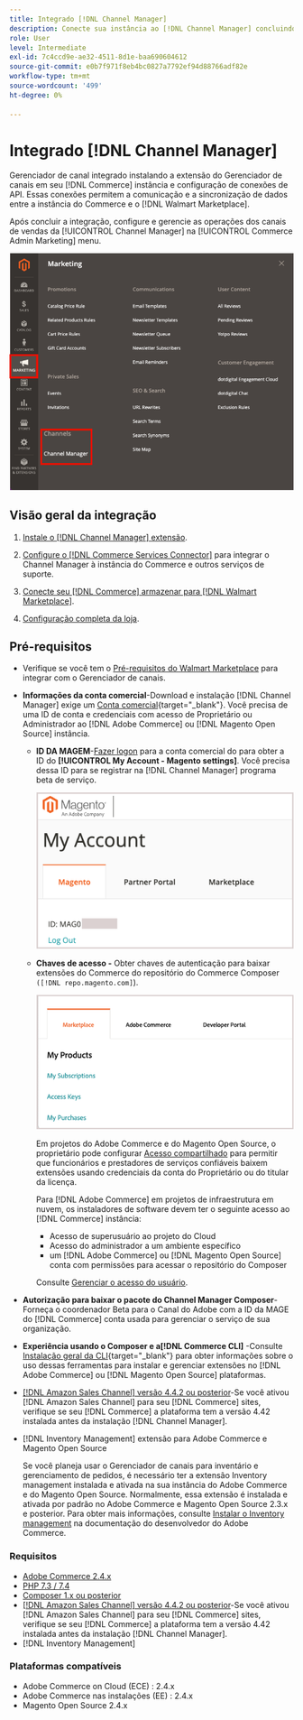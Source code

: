 ```yaml
---
title: Integrado [!DNL Channel Manager]
description: Conecte sua instância ao [!DNL Channel Manager] concluindo algumas etapas de integração.
role: User
level: Intermediate
exl-id: 7c4ccd9e-ae32-4511-8d1e-baa690604612
source-git-commit: e0b7f971f8eb4bc0827a7792ef94d88766adf82e
workflow-type: tm+mt
source-wordcount: '499'
ht-degree: 0%

---
```



# Integrado [!DNL Channel Manager]

Gerenciador de canal integrado instalando a extensão do Gerenciador de canais em seu [!DNL Commerce] instância e configuração de conexões de API. Essas conexões permitem a comunicação e a sincronização de dados entre a instância do Commerce e o [!DNL Walmart Marketplace].

Após concluir a integração, configure e gerencie as operações dos canais de vendas da [!UICONTROL Channel Manager] na [!UICONTROL Commerce Admin Marketing] menu.

![[!DNL Channel Manager] opção na visualização Administração](assets/channel-manager-admin-view.png)

## Visão geral da integração

1. [Instale o [!DNL Channel Manager] extensão](install.md).

1. [Configure o [!DNL Commerce Services Connector]](connect.md) para integrar o Channel Manager à instância do Commerce e outros serviços de suporte.

1. [Conecte seu [!DNL Commerce] armazenar para [!DNL Walmart Marketplace]](connect.md).

1. [Configuração completa da loja](complete-store-setup.md).

## Pré-requisitos

- Verifique se você tem o [Pré-requisitos do Walmart Marketplace](walmart-prerequisites.md) para integrar com o Gerenciador de canais.

- **Informações da conta comercial**-Download e instalação [!DNL Channel Manager] exige um [Conta comercial](https://docs.magento.com/user-guide/magento/magento-account.html){target=&quot;_blank&quot;}. Você precisa de uma ID de conta e credenciais com acesso de Proprietário ou Administrador ao [!DNL Adobe Commerce] ou [!DNL Magento Open Source] instância.

   - **ID DA MAGEM**-[Fazer logon](https://account.magento.com/customer/account/login/) para a conta comercial do para obter a ID do **[!UICONTROL My Account - Magento settings]**. Você precisa dessa ID para se registrar na [!DNL Channel Manager] programa beta de serviço.

      ![[!DNL MAGEID] nas configurações da conta do Commerce](assets/mageid-my-commerce-account.png)

   - **Chaves de acesso -** Obter chaves de autenticação para baixar extensões do Commerce do repositório do Commerce Composer `([!DNL repo.magento.com]`).

      ![[!UICONTROL Commerce Marketplace access keys]](assets/commerce-marketplace-access-keys.png)

      Em projetos do Adobe Commerce e do Magento Open Source, o proprietário pode configurar [Acesso compartilhado](https://docs.magento.com/user-guide/magento/magento-account-share.html) para permitir que funcionários e prestadores de serviços confiáveis baixem extensões usando credenciais da conta do Proprietário ou do titular da licença.

      Para [!DNL Adobe Commerce] em projetos de infraestrutura em nuvem, os instaladores de software devem ter o seguinte acesso ao [!DNL Commerce] instância:

      - Acesso de superusuário ao projeto do Cloud
      - Acesso do administrador a um ambiente específico
      - um [!DNL Adobe Commerce] ou [!DNL Magento Open Source] conta com permissões para acessar o repositório do Composer

      Consulte [Gerenciar o acesso do usuário](https://devdocs.magento.com/cloud/project/user-admin.html).


- **Autorização para baixar o pacote do Channel Manager Composer**-Forneça o coordenador Beta para o Canal do Adobe com a ID da MAGE do [!DNL Commerce] conta usada para gerenciar o serviço de sua organização.
- **Experiência usando o Composer e a[!DNL Commerce CLI]** -Consulte [Instalação geral da CLI](https://devdocs.magento.com/extensions/install/){target=&quot;_blank&quot;} para obter informações sobre o uso dessas ferramentas para instalar e gerenciar extensões no [!DNL Adobe Commerce] ou [!DNL Magento Open Source] plataformas.
- [[!DNL Amazon Sales Channel] versão 4.4.2 ou posterior](https://experienceleague.adobe.com/docs/commerce-channels/amazon/release-notes.html)-Se você ativou [!DNL Amazon Sales Channel] para seu [!DNL Commerce] sites, verifique se seu [!DNL Commerce] a plataforma tem a versão 4.42 instalada antes da instalação [!DNL Channel Manager].
- [!DNL Inventory Management] extensão para Adobe Commerce e Magento Open Source

   Se você planeja usar o Gerenciador de canais para inventário e gerenciamento de pedidos, é necessário ter a extensão Inventory management instalada e ativada na sua instância do Adobe Commerce e do Magento Open Source. Normalmente, essa extensão é instalada e ativada por padrão no Adobe Commerce e Magento Open Source 2.3.x e posterior. Para obter mais informações, consulte [Instalar o Inventory management](https://devdocs.magento.com/extensions/inventory-management/) na documentação do desenvolvedor do Adobe Commerce.

### Requisitos

- [Adobe Commerce 2.4.x](https://devdocs.magento.com/release/released-versions.html)
- [PHP 7.3 / 7.4](https://devdocs.magento.com/guides/v2.4/install-gde/prereq/php-settings.html)
- [Composer 1.x ou posterior](https://devdocs.magento.com/cloud/reference/cloud-composer.html)
- [[!DNL Amazon Sales Channel] versão 4.4.2 ou posterior](https://experienceleague.adobe.com/docs/commerce-channels/amazon/release-notes.html)-Se você ativou [!DNL Amazon Sales Channel] para seu [!DNL Commerce] sites, verifique se seu [!DNL Commerce] a plataforma tem a versão 4.42 instalada antes da instalação [!DNL Channel Manager].
- [!DNL Inventory Management]

### Plataformas compatíveis

- Adobe Commerce on Cloud (ECE) : 2.4.x
- Adobe Commerce nas instalações (EE) : 2.4.x
- Magento Open Source 2.4.x
